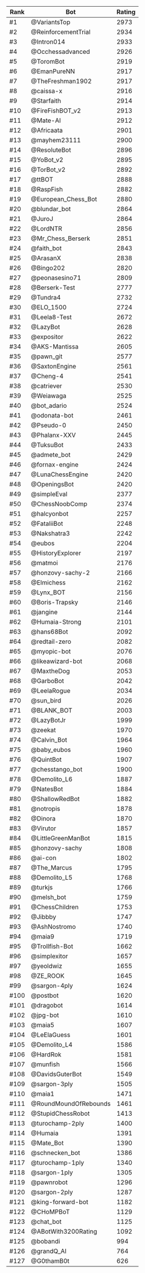 Rank|Bot|Rating
---|---|---
#1|@VariantsTop|2973
#2|@ReinforcementTrial|2934
#3|@Intron014|2933
#4|@Occhessadvanced|2926
#5|@ToromBot|2919
#6|@EmanPureNN|2917
#7|@TheFreshman1902|2917
#8|@caissa-x|2916
#9|@Starfaith|2914
#10|@FireFishBOT_v2|2913
#11|@Mate-AI|2912
#12|@Africaata|2901
#13|@mayhem23111|2900
#14|@ResoluteBot|2896
#15|@YoBot_v2|2895
#16|@TorBot_v2|2892
#17|@ttBOT|2888
#18|@RaspFish|2882
#19|@European_Chess_Bot|2880
#20|@blundar_bot|2864
#21|@JuroJ|2864
#22|@LordNTR|2856
#23|@Mr_Chess_Berserk|2851
#24|@faith_bot|2843
#25|@ArasanX|2838
#26|@Bingo202|2820
#27|@peonasesino71|2809
#28|@Berserk-Test|2777
#29|@Tundra4|2732
#30|@ELO_1500|2724
#31|@Leela8-Test|2672
#32|@LazyBot|2628
#33|@expositor|2622
#34|@AKS-Mantissa|2605
#35|@pawn_git|2577
#36|@SaxtonEngine|2561
#37|@Cheng-4|2541
#38|@catriever|2530
#39|@Weiawaga|2525
#40|@bot_adario|2524
#41|@odonata-bot|2461
#42|@Pseudo-0|2450
#43|@Phalanx-XXV|2445
#44|@TuksuBot|2433
#45|@admete_bot|2429
#46|@fornax-engine|2424
#47|@LunaChessEngine|2420
#48|@OpeningsBot|2420
#49|@simpleEval|2377
#50|@ChessNoobComp|2374
#51|@halcyonbot|2257
#52|@FataliiBot|2248
#53|@Nakshatra3|2242
#54|@eubos|2204
#55|@HistoryExplorer|2197
#56|@matmoi|2176
#57|@honzovy-sachy-2|2166
#58|@Elmichess|2162
#59|@Lynx_BOT|2156
#60|@Boris-Trapsky|2146
#61|@jangine|2144
#62|@Humaia-Strong|2101
#63|@hans68Bot|2092
#64|@redtail-zero|2082
#65|@myopic-bot|2076
#66|@likeawizard-bot|2068
#67|@MaxtheDog|2053
#68|@GarboBot|2042
#69|@LeelaRogue|2034
#70|@sun_bird|2026
#71|@BLANK_BOT|2003
#72|@LazyBotJr|1999
#73|@zeekat|1970
#74|@Calvin_Bot|1964
#75|@baby_eubos|1960
#76|@QuintBot|1907
#77|@chesstango_bot|1900
#78|@Demolito_L6|1887
#79|@NatesBot|1884
#80|@ShallowRedBot|1882
#81|@notropis|1878
#82|@Dinora|1870
#83|@Virutor|1857
#84|@LittleGreenManBot|1815
#85|@honzovy-sachy|1808
#86|@ai-con|1802
#87|@The_Marcus|1795
#88|@Demolito_L5|1768
#89|@turkjs|1766
#90|@melsh_bot|1759
#91|@ChessChildren|1753
#92|@Jibbby|1747
#93|@AshNostromo|1740
#94|@maia9|1719
#95|@Trollfish-Bot|1662
#96|@simplexitor|1657
#97|@yeoldwiz|1655
#98|@ZE_ROOK|1645
#99|@sargon-4ply|1624
#100|@postbot|1620
#101|@dragobot|1614
#102|@jpg-bot|1610
#103|@maia5|1607
#104|@LeElaGuess|1601
#105|@Demolito_L4|1586
#106|@HardRok|1581
#107|@munfish|1566
#108|@DavidsGuterBot|1549
#109|@sargon-3ply|1505
#110|@maia1|1471
#111|@RoundMoundOfRebounds|1461
#112|@StupidChessRobot|1413
#113|@turochamp-2ply|1400
#114|@Humaia|1391
#115|@Mate_Bot|1390
#116|@schnecken_bot|1386
#117|@turochamp-1ply|1340
#118|@sargon-1ply|1305
#119|@pawnrobot|1296
#120|@sargon-2ply|1287
#121|@king-forward-bot|1182
#122|@CHoMPBoT|1129
#123|@chat_bot|1125
#124|@ABotWith3200Rating|1092
#125|@bobandi|994
#126|@grandQ_AI|764
#127|@G0thamB0t|626

